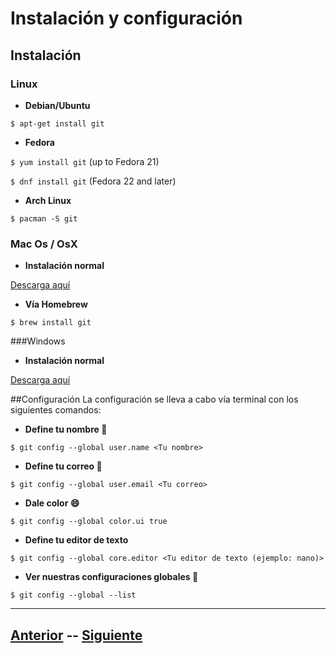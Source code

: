 # Instalación y configuración

## Instalación

### Linux
* **Debian/Ubuntu**

`$ apt-get install git`

* **Fedora**

`$ yum install git`     (up to Fedora 21)

`$ dnf install git`     (Fedora 22 and later)

* **Arch Linux**

`$ pacman -S git`

### Mac Os / OsX

* **Instalación normal**

[Descarga aquí](https://git-scm.com/download/mac)

* **Vía Homebrew**

`$ brew install git`

###Windows

* **Instalación normal**

[Descarga aquí](https://git-scm.com/download/win)

##Configuración
La configuración se lleva a cabo vía terminal con los siguientes comandos:

* **Define tu nombre :boy:**

`$ git config --global user.name <Tu nombre>`

* **Define tu correo :email:**

`$ git config --global user.email <Tu correo>`

* **Dale color :smile:**

`$ git config --global color.ui true`

* **Define tu editor de texto**

`$ git config --global core.editor <Tu editor de texto (ejemplo: nano)>`

* **Ver nuestras configuraciones globales :wrench:**

`$ git config --global --list`

***

## [Anterior](Page2.md)  --  [Siguiente](Page4.md)
